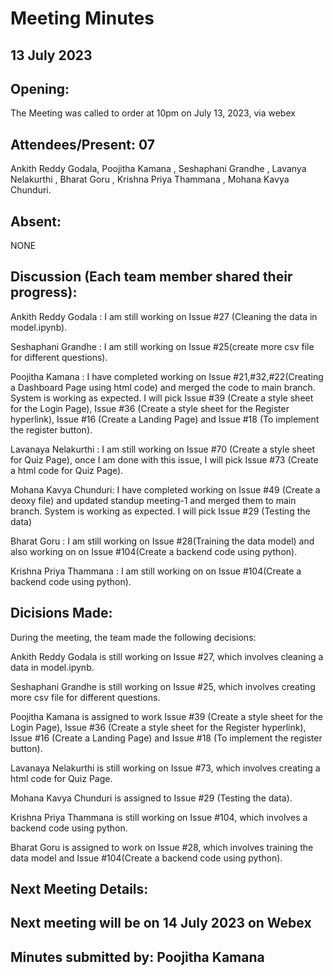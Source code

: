 # Meeting Minutes
## 13 July 2023

## Opening:
The Meeting was called to order at 10pm on July 13, 2023, via webex

## Attendees/Present: 07
Ankith Reddy Godala, 
Poojitha Kamana    ,
Seshaphani Grandhe ,
Lavanya Nelakurthi ,
Bharat Goru        ,
Krishna Priya Thammana ,
Mohana Kavya Chunduri.


## Absent:
NONE

## Discussion (Each team member shared their progress):

Ankith Reddy Godala  : 
I am still working on Issue #27 (Cleaning the data in model.ipynb).

Seshaphani Grandhe   : 
I am still working on Issue #25(create more csv file for different questions). 

Poojitha Kamana      : 
I have completed working on Issue #21,#32,#22(Creating a Dashboard Page using html code) and merged the code to main branch. System is working as expected.  I will pick Issue #39 (Create a style sheet for the Login Page), Issue #36 (Create a style sheet for the Register hyperlink), Issue #16 (Create a Landing Page) and Issue #18 (To implement the register button).

Lavanaya Nelakurthi  :
I am still working on Issue #70 (Create a style sheet for Quiz Page), once I am done with this issue, I will pick Issue #73 (Create a html code for Quiz Page).

Mohana Kavya Chunduri: 
I have completed working on Issue #49 (Create a deoxy file) and updated standup meeting-1 and merged them to main branch. System is working as expected. I will pick Issue #29 (Testing the data) 

Bharat Goru          :
I am still working on Issue #28(Training the data model) and also working on on Issue #104(Create a backend code using python).

Krishna Priya Thammana :
I am still working on on Issue #104(Create a backend code using python).

## Dicisions Made:
During the meeting, the team made the following decisions:

Ankith Reddy Godala is still working on Issue #27, which involves cleaning a data in model.ipynb.

Seshaphani Grandhe is still working on Issue #25, which involves creating more csv file for different questions.

Poojitha Kamana is assigned to work Issue #39 (Create a style sheet for the Login Page), Issue #36 (Create a style sheet for the Register hyperlink), Issue #16 (Create a Landing Page) and Issue #18 (To implement the register button).

Lavanaya Nelakurthi is still working on Issue #73, which involves creating a html code for Quiz Page.

Mohana Kavya Chunduri is assigned to Issue #29 (Testing the data).

Krishna Priya Thammana is still working on Issue #104, which involves a backend code using python.

Bharat Goru is assigned to work on Issue #28, which involves training the data model and Issue #104(Create a backend code using python).


## Next Meeting Details:
## Next meeting will be on 14 July 2023 on Webex

## Minutes submitted by: Poojitha Kamana
